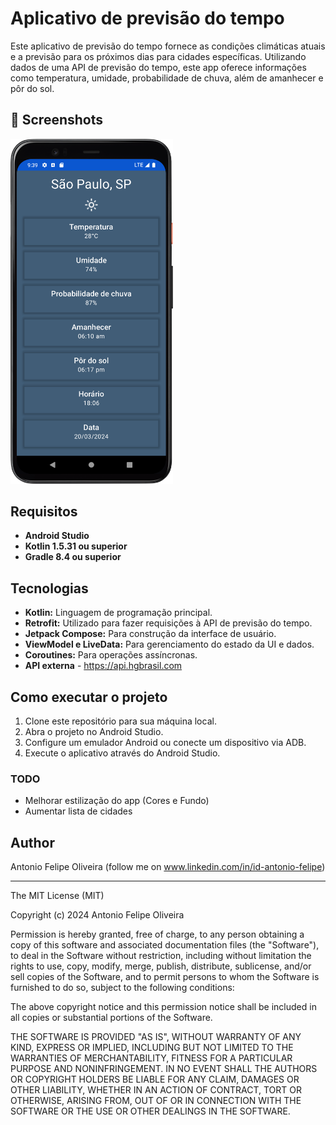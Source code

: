 # Aplicativo de previsão do tempo

Este aplicativo de previsão do tempo fornece as condições climáticas atuais e a previsão para os próximos dias para cidades específicas. Utilizando dados de uma API de previsão do tempo, este app oferece informações como temperatura, umidade, probabilidade de chuva, além de amanhecer e pôr do sol.

## :camera_flash: Screenshots
<img src="/results/IMG_1.png" width="260">&emsp;

## Requisitos
- **Android Studio**
- **Kotlin 1.5.31 ou superior**
- **Gradle 8.4 ou superior**

  
## Tecnologias
- **Kotlin:** Linguagem de programação principal.
- **Retrofit:** Utilizado para fazer requisições à API de previsão do tempo.
- **Jetpack Compose:** Para construção da interface de usuário.
- **ViewModel e LiveData:** Para gerenciamento do estado da UI e dados.
- **Coroutines:** Para operações assíncronas.
- **API externa** - https://api.hgbrasil.com



## Como executar o projeto
1. Clone este repositório para sua máquina local.
2. Abra o projeto no Android Studio.
3. Configure um emulador Android ou conecte um dispositivo via ADB.
4. Execute o aplicativo através do Android Studio.


### TODO
- Melhorar estilização do app (Cores e Fundo)
- Aumentar lista de cidades


## Author
Antonio Felipe Oliveira (follow me on www.linkedin.com/in/id-antonio-felipe)


-------------------------

The MIT License (MIT)

Copyright (c) 2024 Antonio Felipe Oliveira

Permission is hereby granted, free of charge, to any person obtaining a copy of
this software and associated documentation files (the "Software"), to deal in
the Software without restriction, including without limitation the rights to
use, copy, modify, merge, publish, distribute, sublicense, and/or sell copies of
the Software, and to permit persons to whom the Software is furnished to do so,
subject to the following conditions:

The above copyright notice and this permission notice shall be included in all
copies or substantial portions of the Software.

THE SOFTWARE IS PROVIDED "AS IS", WITHOUT WARRANTY OF ANY KIND, EXPRESS OR
IMPLIED, INCLUDING BUT NOT LIMITED TO THE WARRANTIES OF MERCHANTABILITY, FITNESS
FOR A PARTICULAR PURPOSE AND NONINFRINGEMENT. IN NO EVENT SHALL THE AUTHORS OR
COPYRIGHT HOLDERS BE LIABLE FOR ANY CLAIM, DAMAGES OR OTHER LIABILITY, WHETHER
IN AN ACTION OF CONTRACT, TORT OR OTHERWISE, ARISING FROM, OUT OF OR IN
CONNECTION WITH THE SOFTWARE OR THE USE OR OTHER DEALINGS IN THE SOFTWARE.
